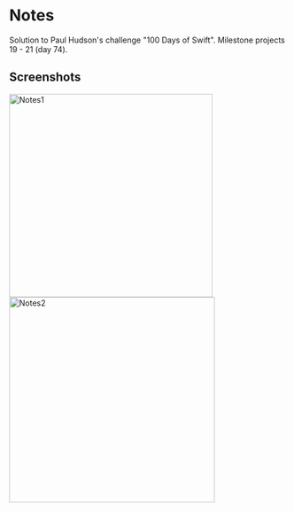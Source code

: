 # Notes
Solution to Paul Hudson's challenge "100 Days of Swift". Milestone projects 19 - 21 (day 74). 
## Screenshots
<img width="367" alt="Notes1" src="https://user-images.githubusercontent.com/97385918/210266579-d70a1218-9724-4ea3-bfd0-807e4ec16799.png"> <img width="371" alt="Notes2" src="https://user-images.githubusercontent.com/97385918/210266588-13b01d05-2e06-44f6-9e4f-e3eda9994f73.png">
